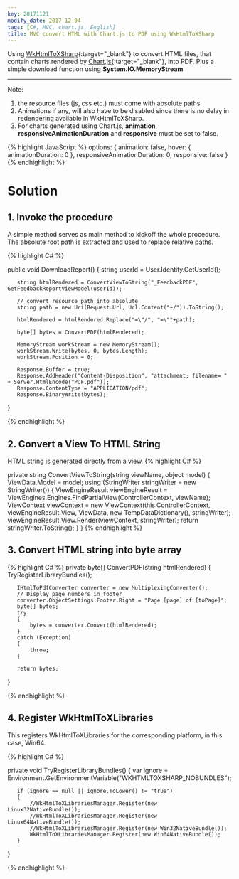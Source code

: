 ```yaml
---
key: 20171121
modify_date: 2017-12-04
tags: [C#, MVC, chart.js, English]
title: MVC convert HTML with Chart.js to PDF using WkHtmlToXSharp
---
```


Using [WkHtmlToXSharp](https://github.com/pruiz/WkHtmlToXSharp){:target="_blank"} to convert HTML files, that contain charts rendered by [Chart.js](http://www.chartjs.org/){:target="_blank"}, into PDF. Plus a simple download function using **System.IO.MemoryStream**

<!--more-->

---

Note:

1. the resource files (js, css etc.) must come with absolute paths.
1. Animations if any, will also have to be disabled since there is no delay in redendering available in WkHtmlToXSharp.
1. For charts generated using Chart.js, **animation**, **responsiveAnimationDuration** and **responsive** must be set to false.

{% highlight JavaScript %}
options: {
          animation: false,
          hover: {
              animationDuration: 0
          },
          responsiveAnimationDuration: 0,
          responsive: false
         }
{% endhighlight %}

# Solution

## 1. Invoke the procedure

A simple method serves as main method to kickoff the whole procedure. The absolute root path is extracted and used to replace relative paths.

{% highlight C# %}

   public void DownloadReport()
   {
       string userId = User.Identity.GetUserId();

       string htmlRendered = ConvertViewToString("_FeedbackPDF", GetFeedbackReportViewModel(userId));

       // convert resource path into absolute
       string path = new Uri(Request.Url, Url.Content("~/")).ToString();

       htmlRendered = htmlRendered.Replace("=\"/", "=\""+path);

       byte[] bytes = ConvertPDF(htmlRendered);

       MemoryStream workStream = new MemoryStream();
       workStream.Write(bytes, 0, bytes.Length);
       workStream.Position = 0;

       Response.Buffer = true;
       Response.AddHeader("Content-Disposition", "attachment; filename= " + Server.HtmlEncode("PDF.pdf"));
       Response.ContentType = "APPLICATION/pdf";
       Response.BinaryWrite(bytes);
   }

{% endhighlight %}

## 2. Convert a View To HTML String

HTML string is generated directly from a view.
{% highlight C# %}

   private string ConvertViewToString(string viewName, object model)
   {
       ViewData.Model = model;
       using (StringWriter stringWriter = new StringWriter())
       {
           ViewEngineResult viewEngineResult = ViewEngines.Engines.FindPartialView(ControllerContext, viewName);
           ViewContext viewContext = new ViewContext(this.ControllerContext, viewEngineResult.View, ViewData, new TempDataDictionary(), stringWriter);
           viewEngineResult.View.Render(viewContext, stringWriter);
           return stringWriter.ToString();
       }
   }
{% endhighlight %}

## 3. Convert HTML string into byte array

{% highlight C# %}
   private byte[] ConvertPDF(string htmlRendered)
   {
       TryRegisterLibraryBundles();

       IHtmlToPdfConverter converter = new MultiplexingConverter();
       // Display page numbers in footer
       converter.ObjectSettings.Footer.Right = "Page [page] of [toPage]";
       byte[] bytes;
       try
       {
           bytes = converter.Convert(htmlRendered);
       }
       catch (Exception)
       {
           throw;
       }

       return bytes;
   }

{% endhighlight %}

## 4. Register WkHtmlToXLibraries

This registers WkHtmlToXLibraries for the corresponding platform, in this case, Win64.

{% highlight C# %}

   private void TryRegisterLibraryBundles()
   {
       var ignore = Environment.GetEnvironmentVariable("WKHTMLTOXSHARP_NOBUNDLES");

       if (ignore == null || ignore.ToLower() != "true")
       {
           //WkHtmlToXLibrariesManager.Register(new Linux32NativeBundle());
           //WkHtmlToXLibrariesManager.Register(new Linux64NativeBundle());
           //WkHtmlToXLibrariesManager.Register(new Win32NativeBundle());
           WkHtmlToXLibrariesManager.Register(new Win64NativeBundle());
       }
   }

{% endhighlight %}
